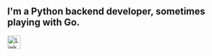 I'm a **Python** backend developer, sometimes playing with **Go**.
---
[<img align="left" alt="LinkedIn" width="30px" src="https://cdn.jsdelivr.net/npm/simple-icons@8.4.0/icons/linkedin.svg" />][linkedin]

[linkedin]: https://hr.linkedin.com/in/dino-perovic-a581b55b
